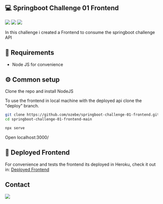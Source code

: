 ## 💻 Springboot Challenge 01 Frontend
<a href="" alt="html5" target="_blank"><img src="https://img.shields.io/badge/html5-%23E34F26.svg?style=for-the-badge&logo=html5&logoColor=white"/></a>
<a href="https://getbootstrap.com/" alt="bootstrap" target="_blank"><img src="https://img.shields.io/badge/bootstrap-%23563D7C.svg?style=for-the-badge&logo=bootstrap&logoColor=white"/></a>
<a href="" alt="js" target="_blank"><img src="https://img.shields.io/badge/javascript-%23323330.svg?style=for-the-badge&logo=javascript&logoColor=%23F7DF1E"></a>



In this challenge i created a Frontend to consume the springboot challenge API
## 📝 Requirements

* Node JS for convenience

## ⚙️ Common setup

Clone the repo and install NodeJS

To use the frontend in local machine with the deployed api clone the "deploy" branch.

```bash
git clone https://github.com/ozebe/springboot-challenge-01-frontend.git
cd springboot-challenge-01-frontend-main

```

```bash
npx serve
```

Open localhost:3000/

## 🚀 Deployed Frontend

For convenience and tests the frontend its deployed in Heroku, check it out in:  <a href="https://springboot-challenge-01-front.herokuapp.com/" target="_blank">Deployed Frontend</a>

## Contact
<a href="https://www.linkedin.com/in/wesley-ozebe/" alt="linkedin" target="_blank"><img src="https://img.shields.io/badge/LinkedIn-0077B5?style=for-the-badge&logo=linkedin&logoColor=white" /></a>
